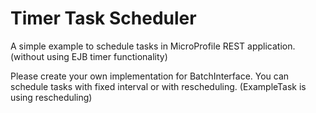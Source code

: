 # Timer Task Scheduler

A simple example to schedule tasks in MicroProfile REST application.
(without using EJB timer functionality)

Please create your own implementation for BatchInterface.
You can schedule tasks with fixed interval or with rescheduling.
(ExampleTask is using rescheduling)
